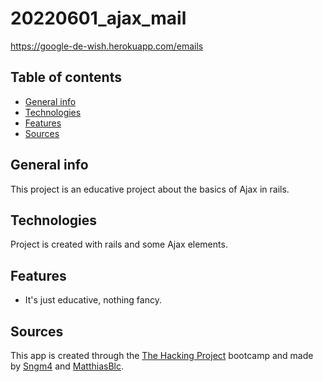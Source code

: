# 20220601_ajax_mail
https://google-de-wish.herokuapp.com/emails

## Table of contents
* [General info](#general-info)
* [Technologies](#technologies)
* [Features](#features)
* [Sources](#sources)

## General info
This project is an educative project about the basics of Ajax in rails.
	
## Technologies
Project is created with rails and some Ajax elements.
	
## Features
* It's just educative, nothing fancy.

## Sources
This app is created through the [The Hacking Project](https://www.thehackingproject.org) bootcamp and made by [Sngm4](https://github.com/Sngm4) and [MatthiasBlc](https://github.com/MatthiasBlc).